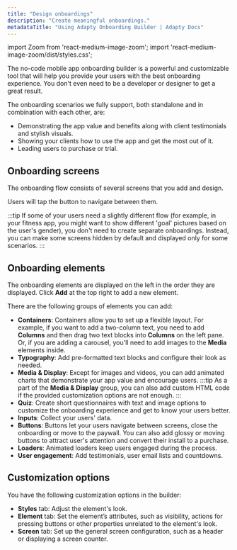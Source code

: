 ```yaml
---
title: "Design onboardings"
description: "Create meaningful onboardings."
metadataTitle: "Using Adapty Onboarding Builder | Adapty Docs"
---
```


import Zoom from 'react-medium-image-zoom';
import 'react-medium-image-zoom/dist/styles.css';

The no-code mobile app onboarding builder is a powerful and customizable tool that will help you provide your users with the best onboarding experience. You don't even need to be a developer or designer to get a great result.

The onboarding scenarios we fully support, both standalone and in combination with each other, are:

- Demonstrating the app value and benefits along with client testimonials and stylish visuals.
- Showing your clients how to use the app and get the most out of it.
- Leading users to purchase or trial.

## Onboarding screens

The onboarding flow consists of several screens that you add and design.

Users will tap the button to navigate between them.

:::tip
If some of your users need a slightly different flow (for example, in your fitness app, you might want to show different 'goal' pictures based on the user's gender), you don't need to create separate onboardings. Instead, you can make some screens hidden by default and displayed only for some scenarios.
:::

## Onboarding elements

The onboarding elements are displayed on the left in the order they are displayed. Click **Add** at the top right to add a new element.

There are the following groups of elements you can add:

- **Containers**: Containers allow you to set up a flexible layout. For example, if you want to add a two-column text, you need to add **Columns** and then drag two text blocks into **Columns** on the left pane. Or, if you are adding a carousel, you'll need to add images to the **Media** elements inside.
- **Typography**: Add pre-formatted text blocks and configure their look as needed.
- **Media & Display**: Except for images and videos, you can add animated charts that demonstrate your app value and encourage users.
:::tip
As a part of the **Media & Display** group, you can also add custom HTML code if the provided customization options are not enough.
:::
- **Quiz**: Create short questionnaires with text and image options to customize the onboarding experience and get to know your users better.
- **Inputs**: Collect your users' data.
- **Buttons**: Buttons let your users navigate between screens, close the onboarding or move to the paywall. You can also add glossy or moving buttons to attract user's attention and convert their install to a purchase.
- **Loaders**: Animated loaders keep users engaged during the process.
- **User engagement**: Add testimonials, user email lists and countdowns.

## Customization options

You have the following customization options in the builder:
- **Styles** tab: Adjust the element's look. 
- **Element** tab: Set the element’s attributes, such as visibility, actions for pressing buttons or other properties unrelated to the element's look.
- **Screen** tab: Set up the general screen configuration, such as a header or displaying a screen counter.
